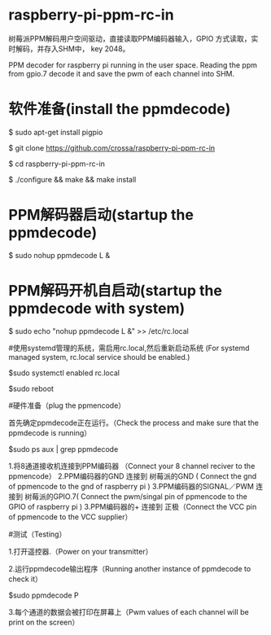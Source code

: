 # raspberry-pi-ppm-rc-in

树莓派PPM解码用户空间驱动，直接读取PPM编码器输入，GPIO 方式读取，实时解码，并存入SHM中， key 2048。

PPM decoder for raspberry pi running in the user space.
Reading the ppm from gpio.7 decode it and save the pwm of each channel into SHM.

# 软件准备(install the ppmdecode)

$ sudo apt-get install pigpio

$ git clone https://github.com/crossa/raspberry-pi-ppm-rc-in

$ cd raspberry-pi-ppm-rc-in

$ ./configure && make && make install


# PPM解码器启动(startup the ppmdecode)

$ sudo nohup  ppmdecode L &

# PPM解码开机自启动(startup the ppmdecode with system)

$ sudo echo "nohup ppmdecode L &" >> /etc/rc.local

#使用systemd管理的系统，需启用rc.local,然后重新启动系统 (For systemd managed system, rc.local service should be enabled.)

$sudo systemctl enabled rc.local

$sudo reboot


#硬件准备（plug the ppmencode）

首先确定ppmdecode正在运行。（Check the process and make sure that the ppmdecode is running）

$sudo ps aux | grep ppmdecode

1.将8通道接收机连接到PPM编码器 （Connect your 8 channel reciver to the ppmencode）
2.PPM编码器的GND 连接到  树莓派的GND ( Connect  the gnd of ppmencode to the  gnd of raspberry pi )
3.PPM编码器的SIGNAL／PWM 连接到  树莓派的GPIO.7( Connect  the pwm/singal pin of  ppmencode to the GPIO of raspberry pi )
3.PPM编码器的+ 连接到 正极（Connect  the  VCC pin of ppmencode to the VCC supplier）

#测试（Testing）

1.打开遥控器.（Power on your  transmitter）

2.运行ppmdecode输出程序（Running another instance of  ppmdecode to check it）

$sudo ppmdecode P

3.每个通道的数据会被打印在屏幕上（Pwm values of each channel will be print on the screen）





